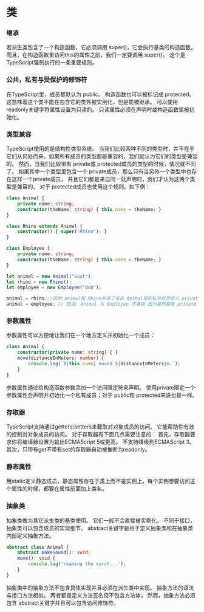 # 类

### 继承
若派生类包含了一个构造函数，它必须调用 super()，它会执行基类的构造函数。 而且，在构造函数里访问this的属性之前，我们一定要调用 super()。 这个是TypeScript强制执行的一条重要规则。

### 公共，私有与受保护的修饰符
在TypeScript里，成员都默认为 public。
构造函数也可以被标记成 protected。 这意味着这个类不能在包含它的类外被实例化，但是能被继承。
可以使用 readonly关键字将属性设置为只读的。 只读属性必须在声明时或构造函数里被初始化。

### 类型兼容
TypeScript使用的是结构性类型系统。 当我们比较两种不同的类型时，并不在乎它们从何处而来，如果所有成员的类型都是兼容的，我们就认为它们的类型是兼容的。
然而，当我们比较带有 private或 protected成员的类型的时候，情况就不同了。 如果其中一个类型里包含一个 private成员，那么只有当另外一个类型中也存在这样一个private成员， 并且它们都是来自同一处声明时，我们才认为这两个类型是兼容的。 对于 protected成员也使用这个规则。如下例：
```typeScript
class Animal {
    private name: string;
    constructor(theName: string) { this.name = theName; }
}

class Rhino extends Animal {
    constructor() { super("Rhino"); }
}

class Employee {
    private name: string;
    constructor(theName: string) { this.name = theName; }
}

let animal = new Animal("Goat");
let rhino = new Rhino();
let employee = new Employee("Bob");

animal = rhino;//因为 Animal和 Rhino共享了来自 Animal里的私有成员定义 private name: string，因此它们是兼容的。
animal = employee; // 错误: Animal 与 Employee 不兼容.因为虽然都有 private name: string;但不是来自同一处声明。
```

### 参数属性
参数属性可以方便地让我们在一个地方定义并初始化一个成员：
```typeScript
class Animal {
    constructor(private name: string) { }
    move(distanceInMeters: number) {
        console.log(`${this.name} moved ${distanceInMeters}m.`);
    }
}
```
参数属性通过给构造函数参数添加一个访问限定符来声明。 使用private限定一个参数属性会声明并初始化一个私有成员；对于 public和 protected来说也是一样。

### 存取器
TypeScript支持通过getters/setters来截取对对象成员的访问。 它能帮助你有效的控制对对象成员的访问。
对于存取器有下面几点需要注意的：
首先，存取器要求你将编译器设置为输出ECMAScript 5或更高。 不支持降级到ECMAScript 3。 其次，只带有get不带有set的存取器自动被推断为readonly。

### 静态属性
用static定义静态成员，静态属性存在于类上而不是实例上，每个实例想要访问这个属性的时候，都要在属性前面加上类名。

### 抽象类
抽象类做为其它派生类的基类使用。 它们一般不会直接被实例化。 不同于接口，抽象类可以包含成员的实现细节。 abstract关键字是用于定义抽象类和在抽象类内部定义抽象方法。
```typeScript
abstract class Animal {
    abstract makeSound(): void;
    move(): void {
        console.log('roaming the earch...');
    }
}
```
抽象类中的抽象方法不包含具体实现并且必须在派生类中实现。 抽象方法的语法与接口方法相似。 两者都是定义方法签名但不包含方法体。 然而，抽象方法必须包含 abstract关键字并且可以包含访问修饰符。




